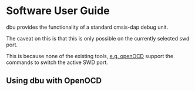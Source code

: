 # Software User Guide

dbu provides the functionality of a standard cmsis-dap debug unit.

The caveat on this is that this is only possible on the currently selected swd port.

This is because none of the existing tools, [e.g. openOCD](#using-dbu-with-openocd) support the commands to switch the active SWD port.



## Using dbu with OpenOCD

